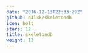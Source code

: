 ```yaml
---
date: "2016-12-13T22:33:29Z"
github: d4l3k/skeletondb
icon: bolt
stars: 12
title: skeletondb
weight: 13
---
```

